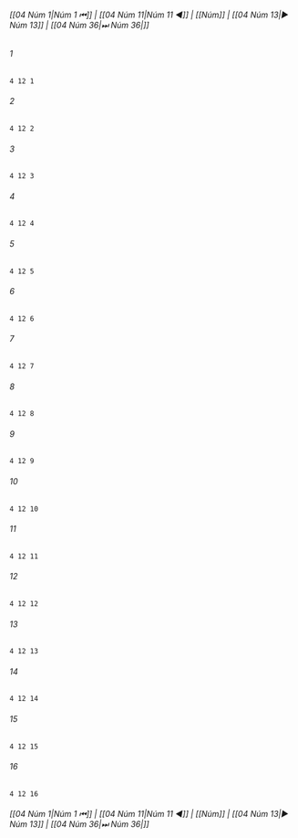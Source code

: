 
###### [[04 Núm 1|Núm 1 ⏮]] | [[04 Núm 11|Núm 11 ◀]] | [[Núm]] | [[04 Núm 13|▶ Núm 13]] | [[04 Núm 36|⏭ Núm 36|]]

###### 1
``` verse
4 12 1 
```
###### 2
``` verse
4 12 2 
```
###### 3
``` verse
4 12 3 
```
###### 4
``` verse
4 12 4 
```
###### 5
``` verse
4 12 5 
```
###### 6
``` verse
4 12 6 
```
###### 7
``` verse
4 12 7 
```
###### 8
``` verse
4 12 8 
```
###### 9
``` verse
4 12 9 
```
###### 10
``` verse
4 12 10 
```
###### 11
``` verse
4 12 11 
```
###### 12
``` verse
4 12 12 
```
###### 13
``` verse
4 12 13 
```
###### 14
``` verse
4 12 14 
```
###### 15
``` verse
4 12 15 
```
###### 16
``` verse
4 12 16 
```

###### [[04 Núm 1|Núm 1 ⏮]] | [[04 Núm 11|Núm 11 ◀]] | [[Núm]] | [[04 Núm 13|▶ Núm 13]] | [[04 Núm 36|⏭ Núm 36|]]

